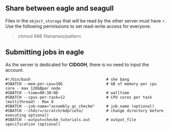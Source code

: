 ## Share between eagle and seagull

Files in the `object_storage` that will be read by the other server must have `r`. Use the following permissions to set read-write access for everyone. 
> chmod 666 filenames/pattern

## Submitting jobs in eagle

As the server is dedicated for **CIDGOH**, there is no need to input the account. 

```
#!/bin/bash                                 # she bang
#SBATCH --mem-per-cpu=10G                   # GB of memory per cpu core - max 120GBper node
#SBATCH --time=00:30:00                     # walltime
#SBATCH --cpus-per-task=12                  # CPU cores per task (multithread) - Max 8 
#SBATCH --job-name="assembly_qc_checkm"     # job_name (optional)
#SBATCH --chdir=/scratch/mdprieto/          # change directory before executing optional)
#SBATCH --output=checkm_tutorials.out       # output_file specification (optional)
```
